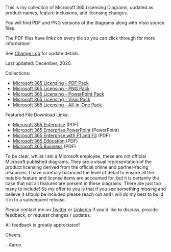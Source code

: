 This is my collection of Microsoft 365 Licensing Diagrams, updated as product names, feature inclusions, and licensing changes.

You will find PDF and PNG versions of the diagrams along with Visio source files.

The PDF files have links on every tile so you can click through for more information!

See [Change Log](https://github.com/AaronDinnage/Licensing/blob/master/ChangeLog.md) for update details.

Last updated: December, 2020.

Collections:
* [Microsoft 365 Licensing - PDF Pack](https://github.com/AaronDinnage/Licensing/releases/download/v2020.12/Microsoft.365.Licensing.-.PDF.Pack.-.v2020.12.zip)
* [Microsoft 365 Licensing - PNG Pack](https://github.com/AaronDinnage/Licensing/releases/download/v2020.12/Microsoft.365.Licensing.-.PNG.Pack.-.v2020.12.zip)
* [Microsoft 365 Licensing - PowerPoint Pack](https://github.com/AaronDinnage/Licensing/releases/download/v2020.12/Microsoft.365.Licensing.-.PowerPoint.Pack.-.v2020.12.zip)
* [Microsoft 365 Licensing - Visio Pack](https://github.com/AaronDinnage/Licensing/releases/download/v2020.12/Microsoft.365.Licensing.-.Visio.Pack.-.v2020.12.zip)
* [Microsoft 365 Licensing - All-in-One Pack](https://github.com/AaronDinnage/Licensing/releases/download/v2020.12/v2020.12.zip)

Featured File Download Links:
* [Microsoft 365 Enterprise](https://github.com/AaronDinnage/Licensing/raw/master/Microsoft%20365%20Enterprise.pdf) (PDF)
* [Microsoft 365 Enterprise PowerPoint](https://github.com/AaronDinnage/Licensing/raw/master/Microsoft%20365%20Enterprise%20License%20Map.pptx) (PowerPoint)
* [Microsoft 365 Enterprise with F1 and F3](https://github.com/AaronDinnage/Licensing/raw/master/Microsoft%20365%20Enterprise%20-%20With%20F1%20and%20F3.pdf) (PDF)
* [Microsoft 365 Education](https://github.com/AaronDinnage/Licensing/raw/master/Microsoft%20365%20Education.pdf) (PDF)
* [Microsoft 365 Business](https://github.com/AaronDinnage/Licensing/raw/master/Microsoft%20365%20Business.pdf) (PDF)

To be clear, whilst I am a Microsoft employee, these are not official Microsoft published diagrams. They are a visual representation of the product licensing derived from the official online and partner-facing resources. I have carefully balanced the level of detail to ensure all the notable feature and license items are accounted for, but it is certainly the case that not all features are present in these diagrams. There are just too many to include! So my offer to you is that if you see something missing and believe it should be included please reach out and I will do my best to build it in to a subsequent release.

Please contact me on [Twitter](https://twitter.com/AaronDinnage) or [LinkedIn](https://www.linkedin.com/in/aarondinnage/) if you'd like to discuss, provide feedback, or request changes / updates.

All feedback is greatly appreciated!

Cheers,

 \- Aaron.
